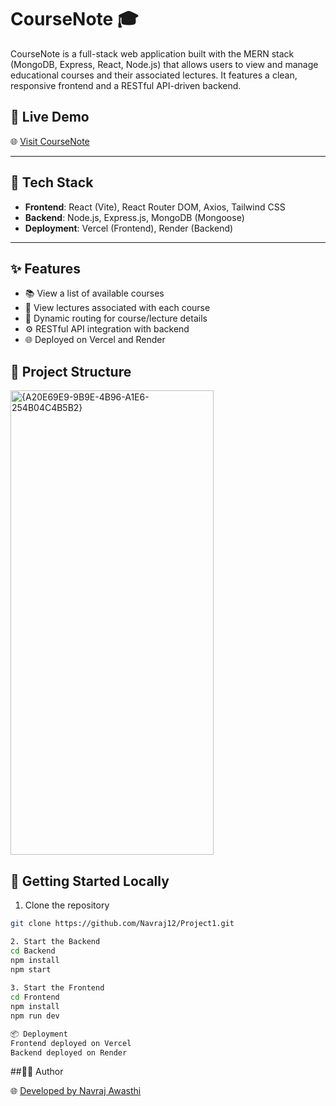 # CourseNote 🎓

CourseNote is a full-stack web application built with the MERN stack (MongoDB, Express, React, Node.js) that allows users to view and manage educational courses and their associated lectures. It features a clean, responsive frontend and a RESTful API-driven backend.

## 🔗 Live Demo

🌐 [Visit CourseNote](https://project1-roan-pi.vercel.app)

---

## 🧰 Tech Stack

- **Frontend**: React (Vite), React Router DOM, Axios, Tailwind CSS
- **Backend**: Node.js, Express.js, MongoDB (Mongoose)
- **Deployment**: Vercel (Frontend), Render (Backend)

---

## ✨ Features

- 📚 View a list of available courses
- 📖 View lectures associated with each course
- 🔀 Dynamic routing for course/lecture details
- ⚙️ RESTful API integration with backend
- 🌐 Deployed on Vercel and Render

  
## 📁 Project Structure
<img width="325" height="743" alt="{A20E69E9-9B9E-4B96-A1E6-254B04C4B5B2}" src="https://github.com/user-attachments/assets/dd67fbc8-be78-4888-8508-a5e99b8d17c8" />

## 🚀 Getting Started Locally

1. Clone the repository
```bash
git clone https://github.com/Navraj12/Project1.git

2. Start the Backend
cd Backend
npm install
npm start
 
3. Start the Frontend
cd Frontend
npm install
npm run dev

📦 Deployment
Frontend deployed on Vercel
Backend deployed on Render

```

##🙋‍♂️ Author

🌐 [Developed by Navraj Awasthi](https://github.com/Navraj12)













































